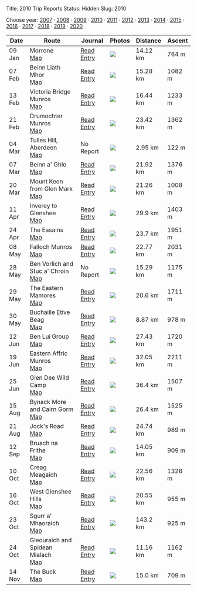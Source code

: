Title: 2010 Trip Reports
Status: Hidden
Slug: 2010

<p>Choose year: <a href='/reports/2007/'>2007</a> &middot; <a href='/reports/2008/'>2008</a> &middot; <a href='/reports/2009/'>2009</a> &middot; <a href='/reports/2010/'>2010</a> &middot; <a href='/reports/2011/'>2011</a> &middot; <a href='/reports/2012/'>2012</a> &middot; <a href='/reports/2013/'>2013</a> &middot; <a href='/reports/2014/'>2014</a> &middot; <a href='/reports/2015/'>2015</a> &middot; <a href='/reports/2016/'>2016</a> &middot; <a href='/reports/2017/'>2017</a> &middot; <a href='/reports/2018/'>2018</a> &middot; <a href='/reports/2019/'>2019</a> &middot; <a href='/reports/2020/'>2020</a> </p>

<table class='list'>
<thead>
<tr class='list'>
<th class='list'>Date</th>
<th class='list'>Route</th>
<th class='list'>Journal</th>
<th class='list'>Photos</th>
<th class='list'>Distance</th>
<th class='list'>Ascent</th>
</tr>
</thead>

<tbody>

<tr class='list'>
<td class='list'>09 Jan</td>
<td class='list'>Morrone<br /><a href='https://invertedworld.co.uk/hillwalking/trip/325'>Map</a></td>
<td class='list'><a href='/blog/2010/01/morrone/'>Read Entry</a></td>
<td class='list'><a href='https://www.flickr.com/photos/black_friction/sets/72157623055834105'><img src='https://farm3.staticflickr.com/2706/4262858153_0d53eb708e_s.jpg' ></a></td>
<td class='list'>14.12 km</td>
<td class='list'>764 m</td>
</tr>

<tr class='list'>
<td class='list'>07 Feb</td>
<td class='list'>Beinn Liath Mhor<br /><a href='https://invertedworld.co.uk/hillwalking/trip/223'>Map</a></td>
<td class='list'><a href='/blog/2010/02/beinn-liath-mhor/'>Read Entry</a></td>
<td class='list'><a href='https://www.flickr.com/photos/black_friction/sets/72157623373044772'><img src='https://farm5.staticflickr.com/4021/4338374769_691dc0a4ac_s.jpg' ></a></td>
<td class='list'>15.28 km</td>
<td class='list'>1082 m</td>
</tr>

<tr class='list'>
<td class='list'>13 Feb</td>
<td class='list'>Victoria Bridge Munros<br /><a href='https://invertedworld.co.uk/hillwalking/trip/328'>Map</a></td>
<td class='list'><a href='/blog/2010/02/stob-a-choire-odhair-and-stob-ghabhar/'>Read Entry</a></td>
<td class='list'><a href='https://www.flickr.com/photos/black_friction/sets/72157623428337060'><img src='https://farm5.staticflickr.com/4070/4354650148_7618517331_s.jpg' ></a></td>
<td class='list'>16.44 km</td>
<td class='list'>1233 m</td>
</tr>

<tr class='list'>
<td class='list'>21 Feb</td>
<td class='list'>Drumochter Munros<br /><a href='https://invertedworld.co.uk/hillwalking/trip/326'>Map</a></td>
<td class='list'><a href='/blog/2010/02/the-west-drumochter-munros/'>Read Entry</a></td>
<td class='list'><a href='https://www.flickr.com/photos/black_friction/sets/72157623480566950'><img src='https://farm5.staticflickr.com/4066/4376222477_8c71ef9919_s.jpg' ></a></td>
<td class='list'>23.42 km</td>
<td class='list'>1362 m</td>
</tr>

<tr class='list'>
<td class='list'>04 Mar</td>
<td class='list'>Tulles Hill, Aberdeen<br /><a href='https://invertedworld.co.uk/hillwalking/trip/161'>Map</a></td>
<td class='list'>No Report</td>
<td class='list'><a href='https://www.flickr.com/photos/black_friction/sets/72157623480566950'><img src='https://farm5.staticflickr.com/4066/4376222477_8c71ef9919_s.jpg' ></a></td>
<td class='list'>2.95 km</td>
<td class='list'>122 m</td>
</tr>

<tr class='list'>
<td class='list'>07 Mar</td>
<td class='list'>Beinn a' Ghlo<br /><a href='https://invertedworld.co.uk/hillwalking/trip/327'>Map</a></td>
<td class='list'><a href='/blog/2010/03/beinn-a-ghlo/'>Read Entry</a></td>
<td class='list'><a href='https://www.flickr.com/photos/black_friction/sets/72157623572920694'><img src='https://farm3.staticflickr.com/2684/4417516715_64a3f542b8_s.jpg' ></a></td>
<td class='list'>21.92 km</td>
<td class='list'>1376 m</td>
</tr>

<tr class='list'>
<td class='list'>20 Mar</td>
<td class='list'>Mount Keen from Glen Mark<br /><a href='https://invertedworld.co.uk/hillwalking/trip/330'>Map</a></td>
<td class='list'><a href='/blog/2010/03/mount-keen-via-glen-esk/'>Read Entry</a></td>
<td class='list'><a href='https://www.flickr.com/photos/black_friction/sets/72157623665896350'><img src='https://live.staticflickr.com/2792/4449334964_cb0afd30eb_s.jpg' ></a></td>
<td class='list'>21.26 km</td>
<td class='list'>1008 m</td>
</tr>

<tr class='list'>
<td class='list'>11 Apr</td>
<td class='list'>Inverey to Glenshee<br /><a href='https://invertedworld.co.uk/hillwalking/trip/331'>Map</a></td>
<td class='list'><a href='/blog/2010/04/inverey-to-the-spittal-of-glenshee/'>Read Entry</a></td>
<td class='list'><a href='https://www.flickr.com/photos/black_friction/sets/72157623836928292'><img src='https://farm5.staticflickr.com/4058/4515420808_7f4be0f039_s.jpg' ></a></td>
<td class='list'>29.9 km</td>
<td class='list'>1403 m</td>
</tr>

<tr class='list'>
<td class='list'>24 Apr</td>
<td class='list'>The Easains<br /><a href='https://invertedworld.co.uk/hillwalking/trip/329'>Map</a></td>
<td class='list'><a href='/blog/2010/04/the-easains-from-corriechoille/'>Read Entry</a></td>
<td class='list'><a href='https://www.flickr.com/photos/black_friction/sets/72157623802681649'><img src='https://farm5.staticflickr.com/4048/4550085593_c05d473571_s.jpg' ></a></td>
<td class='list'>23.7 km</td>
<td class='list'>1951 m</td>
</tr>

<tr class='list'>
<td class='list'>08 May</td>
<td class='list'>Falloch Munros<br /><a href='https://invertedworld.co.uk/hillwalking/trip/386'>Map</a></td>
<td class='list'><a href='/blog/2010/05/the-falloch-four/'>Read Entry</a></td>
<td class='list'><a href='https://www.flickr.com/photos/black_friction/sets/72157624023175352'><img src='https://farm4.staticflickr.com/3402/4593341484_d9eed3fd7d_s.jpg' ></a></td>
<td class='list'>22.77 km</td>
<td class='list'>2031 m</td>
</tr>

<tr class='list'>
<td class='list'>28 May</td>
<td class='list'>Ben Vorlich and Stuc a' Chroin<br /><a href='https://invertedworld.co.uk/hillwalking/trip/157'>Map</a></td>
<td class='list'>No Report</td>
<td class='list'><a href='https://www.flickr.com/photos/black_friction/sets/72157624050908445'><img src='https://farm5.staticflickr.com/4054/4657428418_30308dd178_s.jpg' ></a></td>
<td class='list'>15.29 km</td>
<td class='list'>1175 m</td>
</tr>

<tr class='list'>
<td class='list'>29 May</td>
<td class='list'>The Eastern Mamores<br /><a href='https://invertedworld.co.uk/hillwalking/trip/167'>Map</a></td>
<td class='list'><a href='/blog/2010/05/the-eastern-mamores/'>Read Entry</a></td>
<td class='list'><a href='https://www.flickr.com/photos/black_friction/sets/72157624183666694'><img src='https://live.staticflickr.com/4031/4660713989_c94d8a6264_s.jpg' ></a></td>
<td class='list'>20.6 km</td>
<td class='list'>1711 m</td>
</tr>

<tr class='list'>
<td class='list'>30 May</td>
<td class='list'>Buchaille Etive Beag<br /><a href='https://invertedworld.co.uk/hillwalking/trip/138'>Map</a></td>
<td class='list'><a href='/blog/2010/05/buachaille-etive-beag/'>Read Entry</a></td>
<td class='list'><a href='https://www.flickr.com/photos/black_friction/sets/72157624089153391'><img src='https://farm5.staticflickr.com/4036/4673804229_8aae82e587_s.jpg' ></a></td>
<td class='list'>8.87 km</td>
<td class='list'>978 m</td>
</tr>

<tr class='list'>
<td class='list'>12 Jun</td>
<td class='list'>Ben Lui Group<br /><a href='https://invertedworld.co.uk/hillwalking/trip/128'>Map</a></td>
<td class='list'><a href='/blog/2010/06/ben-lui-group/'>Read Entry</a></td>
<td class='list'><a href='https://www.flickr.com/photos/black_friction/sets/72157624136976357'><img src='https://live.staticflickr.com/4052/4694229365_87b111c3a5_s.jpg' ></a></td>
<td class='list'>27.43 km</td>
<td class='list'>1720 m</td>
</tr>

<tr class='list'>
<td class='list'>19 Jun</td>
<td class='list'>Eastern Affric Munros<br /><a href='https://invertedworld.co.uk/hillwalking/trip/332'>Map</a></td>
<td class='list'><a href='/blog/2010/06/eastern-affric-munros/'>Read Entry</a></td>
<td class='list'><a href='https://www.flickr.com/photos/black_friction/sets/72157624316330946'><img src='https://farm5.staticflickr.com/4064/4720392996_3c402095a3_s.jpg' ></a></td>
<td class='list'>32.05 km</td>
<td class='list'>2211 m</td>
</tr>

<tr class='list'>
<td class='list'>25 Jun</td>
<td class='list'>Glen Dee Wild Camp<br /><a href='https://invertedworld.co.uk/hillwalking/trip/333'>Map</a></td>
<td class='list'><a href='/blog/2010/06/a-wild-camp-in-the-cairngorms/'>Read Entry</a></td>
<td class='list'><a href='https://www.flickr.com/photos/black_friction/sets/72157624236731273'><img src='https://farm5.staticflickr.com/4143/4735241577_a11e9b325f_s.jpg' ></a></td>
<td class='list'>36.4 km</td>
<td class='list'>1507 m</td>
</tr>

<tr class='list'>
<td class='list'>15 Aug</td>
<td class='list'>Bynack More and Cairn Gorm<br /><a href='https://invertedworld.co.uk/hillwalking/trip/334'>Map</a></td>
<td class='list'><a href='/blog/2010/08/bynack-more-and-cairn-gorm/'>Read Entry</a></td>
<td class='list'><a href='https://www.flickr.com/photos/black_friction/sets/72157624736347740'><img src='https://farm5.staticflickr.com/4135/4897002401_18c2a3ddd0_s.jpg' ></a></td>
<td class='list'>26.4 km</td>
<td class='list'>1525 m</td>
</tr>

<tr class='list'>
<td class='list'>21 Aug</td>
<td class='list'>Jock's Road<br /><a href='https://invertedworld.co.uk/hillwalking/trip/338'>Map</a></td>
<td class='list'><a href='/blog/2010/08/jocks-road/'>Read Entry</a></td>
<td class='list'><a href='https://www.flickr.com/photos/black_friction/sets/72157624655115235'><img src='https://farm5.staticflickr.com/4114/4915293449_c3984997e8_s.jpg' ></a></td>
<td class='list'>24.74 km</td>
<td class='list'>989 m</td>
</tr>

<tr class='list'>
<td class='list'>12 Sep</td>
<td class='list'>Bruach na Frithe<br /><a href='https://invertedworld.co.uk/hillwalking/trip/147'>Map</a></td>
<td class='list'><a href='/blog/2010/09/bruach-na-frithe/'>Read Entry</a></td>
<td class='list'><a href='https://www.flickr.com/photos/black_friction/sets/72157624839938751'><img src='https://farm5.staticflickr.com/4084/4993757179_3c48b36fbf_s.jpg' ></a></td>
<td class='list'>14.05 km</td>
<td class='list'>909 m</td>
</tr>

<tr class='list'>
<td class='list'>10 Oct</td>
<td class='list'>Creag Meagaidh<br /><a href='https://invertedworld.co.uk/hillwalking/trip/339'>Map</a></td>
<td class='list'><a href='/blog/2010/10/creag-meagaidh/'>Read Entry</a></td>
<td class='list'><a href='https://www.flickr.com/photos/black_friction/sets/72157625138891330'><img src='https://farm5.staticflickr.com/4154/5069055272_ec9dde5ee3_s.jpg' ></a></td>
<td class='list'>22.56 km</td>
<td class='list'>1326 m</td>
</tr>

<tr class='list'>
<td class='list'>16 Oct</td>
<td class='list'>West Glenshee Hills<br /><a href='https://invertedworld.co.uk/hillwalking/trip/335'>Map</a></td>
<td class='list'><a href='/blog/2010/10/the-west-glenshee-hills/'>Read Entry</a></td>
<td class='list'><a href='https://www.flickr.com/photos/black_friction/sets/72157625057542047'><img src='https://farm5.staticflickr.com/4132/5089820386_e1783d9157_s.jpg' ></a></td>
<td class='list'>20.55 km</td>
<td class='list'>955 m</td>
</tr>

<tr class='list'>
<td class='list'>23 Oct</td>
<td class='list'>Sgurr a’ Mhaoraich<br /><a href='https://invertedworld.co.uk/hillwalking/trip/340'>Map</a></td>
<td class='list'><a href='/blog/2010/10/sgurr-a-mhaoraich/'>Read Entry</a></td>
<td class='list'><a href='https://www.flickr.com/photos/black_friction/sets/72157625109412643'><img src='None' ></a></td>
<td class='list'>143.2 km</td>
<td class='list'>925 m</td>
</tr>

<tr class='list'>
<td class='list'>24 Oct</td>
<td class='list'>Gleouraich and Spidean Mialach<br /><a href='https://invertedworld.co.uk/hillwalking/trip/337'>Map</a></td>
<td class='list'><a href='/blog/2010/10/gleouraich-and-spidean-mialach/'>Read Entry</a></td>
<td class='list'><a href='https://www.flickr.com/photos/black_friction/sets/72157625109550601'><img src='https://live.staticflickr.com/1229/5112051071_6160716ce1_s.jpg' ></a></td>
<td class='list'>11.16 km</td>
<td class='list'>1162 m</td>
</tr>

<tr class='list'>
<td class='list'>14 Nov</td>
<td class='list'>The Buck<br /><a href='https://invertedworld.co.uk/hillwalking/trip/336'>Map</a></td>
<td class='list'><a href='/blog/2010/11/the-buck-of-cabrach/'>Read Entry</a></td>
<td class='list'><a href='https://www.flickr.com/photos/black_friction/sets/72157625384755742'><img src='https://farm5.staticflickr.com/4133/5175587305_6937de1bb8_s.jpg' ></a></td>
<td class='list'>15.0 km</td>
<td class='list'>709 m</td>
</tr>

</tbody>
</table>
